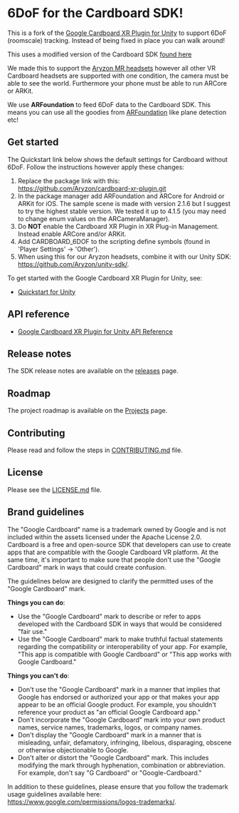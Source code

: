 6DoF for the Cardboard SDK!
====================================
This is a fork of the [Google Cardboard XR Plugin for Unity](https://github.com/googlevr/cardboard-xr-plugin/) to support 6DoF (roomscale) tracking. Instead of being fixed in place you can walk around!

This uses a modified version of the Cardboard SDK [found here](https://github.com/Aryzon/cardboard/tree/development/)

We made this to support the [Aryzon MR headsets](https://aryzon.com) however all other VR Cardboard headsets are supported with one condition, the camera must be able to see the world. Furthermore your phone must be able to run ARCore or ARKit.

We use **ARFoundation** to feed 6DoF data to the Cardboard SDK. This means you can use all the goodies from [ARFoundation](https://docs.unity3d.com/Packages/com.unity.xr.arfoundation@4.1/manual/index.html) like plane detection etc!


## Get started

The Quickstart link below shows the default settings for Cardboard without 6DoF.
Follow the instructions however apply these changes:

1) Replace the package link with this: https://github.com/Aryzon/cardboard-xr-plugin.git
2) In the package manager add ARFoundation and ARCore for Android or ARKit for iOS. The sample scene is made with version 2.1.6 but I suggest to try the highest stable version. We tested it up to 4.1.5 (you may need to change enum values on the ARCameraManager).
3) Do **NOT** enable the Cardboard XR Plugin in XR Plug-in Management. Instead enable ARCore and/or ARKit.
4) Add CARDBOARD_6DOF to the scripting define symbols (found in 'Player Settings' -> 'Other').
5) When using this for our Aryzon headsets, combine it with our Unity SDK: https://github.com/Aryzon/unity-sdk/.

To get started with the Google Cardboard XR Plugin for Unity, see:

* [Quickstart for Unity](//developers.google.com/cardboard/develop/unity/quickstart)


## API reference

* [Google Cardboard XR Plugin for Unity API Reference](//developers.google.com/cardboard/reference/unity)


## Release notes

The SDK release notes are available on the
[releases](//github.com/googlevr/cardboard-xr-plugin/releases) page.


## Roadmap

The project roadmap is available on the
[Projects](https://github.com/googlevr/cardboard/projects/1) page.


## Contributing

Please read and follow the steps in [CONTRIBUTING.md](/CONTRIBUTING.md) file.


## License

Please see the [LICENSE.md](/LICENSE.md) file.


## Brand guidelines

The "Google Cardboard" name is a trademark owned by Google and is not included
within the assets licensed under the Apache License 2.0. Cardboard is a free
and open-source SDK that developers can use to create apps that are compatible
with the Google Cardboard VR platform. At the same time, it's important to make
sure that people don't use the "Google Cardboard" mark in ways that could
create confusion.

The guidelines below are designed to clarify the permitted uses of the "Google
Cardboard" mark.

**Things you can do**:

* Use the "Google Cardboard" mark to describe or refer to apps developed with
  the Cardboard SDK in ways that would be considered "fair use."
* Use the "Google Cardboard" mark to make truthful factual statements regarding
  the compatibility or interoperability of your app. For example, "This app is
  compatible with Google Cardboard" or "This app works with Google Cardboard."

**Things you can't do**:

* Don't use the "Google Cardboard" mark in a manner that implies that Google has
  endorsed or authorized your app or that makes your app appear to be an
  official Google product. For example, you shouldn't reference your product as
  "an official Google Cardboard app."
* Don't incorporate the "Google Cardboard" mark into your own product names,
  service names, trademarks, logos, or company names.
* Don't display the "Google Cardboard" mark in a manner that is misleading,
  unfair, defamatory, infringing, libelous, disparaging, obscene or otherwise
  objectionable to Google.
* Don't alter or distort the "Google Cardboard" mark. This includes modifying
  the mark through hyphenation, combination or abbreviation. For example, don't
  say "G Cardboard" or "Google-Cardboard."

In addition to these guidelines, please ensure that you follow the trademark
usage guidelines available here:
https://www.google.com/permissions/logos-trademarks/.
